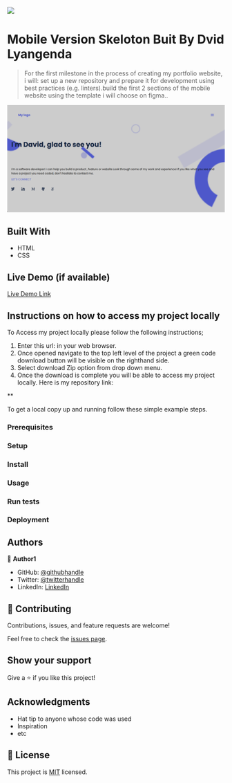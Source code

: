 ![](https://img.shields.io/badge/Microverse-blueviolet)

# Mobile Version Skeloton Buit By Dvid Lyangenda

> For the first milestone in the process of creating my portfolio website, i will:
set up a new repository and prepare it for development using best practices (e.g. linters).build the first 2 sections of the mobile website using the template i will choose on figma..

![screenshot](mobileskeleton.png)

## Built With
- HTML
- CSS

## Live Demo (if available)
[Live Demo Link](https://lyangend.github.io/MyPortfolio/)


## Instructions on how to access my project locally
To Access my project locally please follow the following instructions;
1. Enter this url:  in your web browser.
2. Once opened navigate to the top left level of the project a green code download button will be visible on the righthand side.
3. Select download Zip option from drop down menu.
4. Once the download is complete you will be able to access my project locally.
Here is my repository link: 

** 


To get a local copy up and running follow these simple example steps.

### Prerequisites

### Setup

### Install

### Usage

### Run tests

### Deployment



## Authors

👤 **Author1**

- GitHub: [@githubhandle](https://github.com/LYANGEND)
- Twitter: [@twitterhandle](https://twitter.com/twitterhandle)
- LinkedIn: [LinkedIn](https://www.linkedin.com/in/david-lyangenda-623087151/)


## 🤝 Contributing

Contributions, issues, and feature requests are welcome!

Feel free to check the [issues page](../../issues/).

## Show your support

Give a ⭐️ if you like this project!

## Acknowledgments

- Hat tip to anyone whose code was used
- Inspiration
- etc

## 📝 License

This project is [MIT](./MIT.md) licensed.
